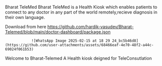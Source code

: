 Bharat TeleMed 
Bharat TeleMed is a Health Kiosk which enables patients to connect to any doctor in any part of the world remotely,recieve diagnosis in their own language.

Download from here  https://github.com/hardik-vasudev/Bharat-Telemed/blob/main/doctor-dashboard/package.json

                ![WhatsApp Image 2025-02-15 at 18 29 24_bc5b46d8](https://github.com/user-attachments/assets/68466eaf-4e70-48f2-a44c-69024f061b53)

Welcome to Bharat-Telemed A Health kiosk deigned for TeleConsutlation
